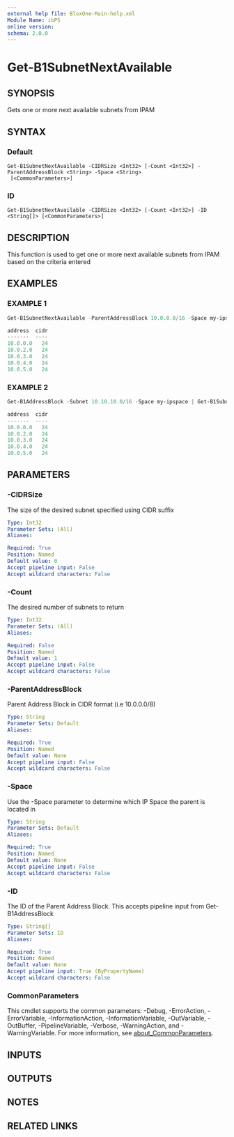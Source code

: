 ```yaml
---
external help file: BloxOne-Main-help.xml
Module Name: ibPS
online version:
schema: 2.0.0
---
```


# Get-B1SubnetNextAvailable

## SYNOPSIS
Gets one or more next available subnets from IPAM

## SYNTAX

### Default
```
Get-B1SubnetNextAvailable -CIDRSize <Int32> [-Count <Int32>] -ParentAddressBlock <String> -Space <String>
 [<CommonParameters>]
```

### ID
```
Get-B1SubnetNextAvailable -CIDRSize <Int32> [-Count <Int32>] -ID <String[]> [<CommonParameters>]
```

## DESCRIPTION
This function is used to get one or more next available subnets from IPAM based on the criteria entered

## EXAMPLES

### EXAMPLE 1
```powershell
Get-B1SubnetNextAvailable -ParentAddressBlock 10.0.0.0/16 -Space my-ipspace -CIDRSize 24 -Count 5 | ft address,cidr

address  cidr
-------  ----
10.0.0.0   24
10.0.2.0   24
10.0.3.0   24
10.0.4.0   24
10.0.5.0   24
```

### EXAMPLE 2
```powershell
Get-B1AddressBlock -Subnet 10.10.10.0/16 -Space my-ipspace | Get-B1SubnetNextAvailable -CIDRSize 24 -Count 5 | ft address,cidr

address  cidr
-------  ----
10.0.0.0   24
10.0.2.0   24
10.0.3.0   24
10.0.4.0   24
10.0.5.0   24
```

## PARAMETERS

### -CIDRSize
The size of the desired subnet specified using CIDR suffix

```yaml
Type: Int32
Parameter Sets: (All)
Aliases:

Required: True
Position: Named
Default value: 0
Accept pipeline input: False
Accept wildcard characters: False
```

### -Count
The desired number of subnets to return

```yaml
Type: Int32
Parameter Sets: (All)
Aliases:

Required: False
Position: Named
Default value: 1
Accept pipeline input: False
Accept wildcard characters: False
```

### -ParentAddressBlock
Parent Address Block in CIDR format (i.e 10.0.0.0/8)

```yaml
Type: String
Parameter Sets: Default
Aliases:

Required: True
Position: Named
Default value: None
Accept pipeline input: False
Accept wildcard characters: False
```

### -Space
Use the -Space parameter to determine which IP Space the parent is located in

```yaml
Type: String
Parameter Sets: Default
Aliases:

Required: True
Position: Named
Default value: None
Accept pipeline input: False
Accept wildcard characters: False
```

### -ID
The ID of the Parent Address Block.
This accepts pipeline input from Get-B1AddressBlock

```yaml
Type: String[]
Parameter Sets: ID
Aliases:

Required: True
Position: Named
Default value: None
Accept pipeline input: True (ByPropertyName)
Accept wildcard characters: False
```

### CommonParameters
This cmdlet supports the common parameters: -Debug, -ErrorAction, -ErrorVariable, -InformationAction, -InformationVariable, -OutVariable, -OutBuffer, -PipelineVariable, -Verbose, -WarningAction, and -WarningVariable. For more information, see [about_CommonParameters](http://go.microsoft.com/fwlink/?LinkID=113216).

## INPUTS

## OUTPUTS

## NOTES

## RELATED LINKS
